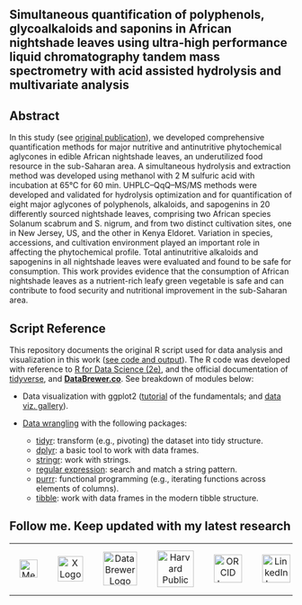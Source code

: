 ## Simultaneous quantification of polyphenols, glycoalkaloids and saponins in African nightshade leaves using ultra-high performance liquid chromatography tandem mass spectrometry with acid assisted hydrolysis and multivariate analysis

## Abstract
In this study (see [original publication](https://www.sciencedirect.com/science/article/abs/pii/S0308814619321752?via%3Dihub)), we developed comprehensive quantification methods for major nutritive and antinutritive phytochemical aglycones in edible African nightshade leaves, an underutilized food resource in the sub-Saharan area. A simultaneous hydrolysis and extraction method was developed using methanol with 2 M sulfuric acid with incubation at 65°C for 60 min. UHPLC–QqQ–MS/MS methods were developed and validated for hydrolysis optimization and for quantification of eight major aglycones of polyphenols, alkaloids, and sapogenins in 20 differently sourced nightshade leaves, comprising two African species Solanum scabrum and S. nigrum, and from two distinct cultivation sites, one in New Jersey, US, and the other in Kenya Eldoret. Variation in species, accessions, and cultivation environment played an important role in affecting the phytochemical profile. Total antinutritive alkaloids and sapogenins in all nightshade leaves were evaluated and found to be safe for consumption. This work provides evidence that the consumption of African nightshade leaves as a nutrient-rich leafy green vegetable is safe and can contribute to food security and nutritional improvement in the sub-Saharan area.

## Script Reference
This repository documents the original R script used for data analysis and visualization in this work ([see code and output](https://yuanbofaith.github.io/NSleaf_PhytochemQqQ/)). The R code was developed with reference to [R for Data Science (2e)](https://r4ds.hadley.nz/), and the official documentation of [tidyverse](https://www.tidyverse.org/), and [**DataBrewer.co**](https://www.databrewer.co/). See breakdown of modules below:

- Data visualization with ggplot2 ([tutorial](https://www.databrewer.co/R/visualization/introduction) of the fundamentals; and [data viz. gallery](https://www.databrewer.co/R/gallery)).

- [Data wrangling](https://www.databrewer.co/R/data-wrangling) with the following packages:
  - [tidyr](https://www.databrewer.co/R/data-wrangling/tidyr/introduction): transform (e.g., pivoting) the dataset into tidy structure.
  - [dplyr](https://www.databrewer.co/R/data-wrangling/dplyr/0-introduction): a basic tool to work with data frames.     
  - [stringr](https://www.databrewer.co/R/data-wrangling/stringr/0-introduction): work with strings. 
  - [regular expression](https://www.databrewer.co/R/data-wrangling/regular-expression/0-introduction): search and match a string pattern.
  - [purrr](https://www.databrewer.co/R/data-wrangling/purrr/introduction): functional programming (e.g., iterating functions across elements of columns).
  - [tibble](https://www.databrewer.co/R/data-wrangling/tibble/introduction): work with data frames in the modern tibble structure.
 
  
## Follow me. Keep updated with my latest research

<table style="border-collapse: collapse; width: 100%; border: 0; border-spacing: 0;">
  <tr>
    <td style="border: none;" align="center">
      <a href="https://medium.com/@yuanbo.faith">
        <img src="https://upload.wikimedia.org/wikipedia/commons/0/0d/Medium_%28website%29_logo.svg" alt="Medium Logo" style="height: 32px; max-width: 100px; margin: 10px;">
      </a>
    </td>
    <td style="border: none;" align="center">
      <a href="https://x.com/yuanbogeneral">
        <img src="https://upload.wikimedia.org/wikipedia/commons/c/ce/X_logo_2023.svg" alt="X Logo" style="height: 45px; max-width: 100px; margin: 10px;">
      </a>
    </td>
    <td style="border: none;" align="center">
      <a href="https://www.databrewer.co/">
        <img src="https://upload.wikimedia.org/wikipedia/commons/4/4c/Logo_of_DataBrewer.co.png" alt="DataBrewer Logo" style="height: 60px; max-width: 100px; margin: 10px;">
      </a>
    </td>
    <td style="border: none;" align="center">
      <a href="https://connects.catalyst.harvard.edu/Profiles/display/Person/193422">
        <img src="https://upload.wikimedia.org/wikipedia/en/1/18/Harvard_shield-Public_Health.png" alt="Harvard Public Health Logo" style="height: 65px; max-width: 100px; margin: 10px;">
      </a>
    </td>
    <td style="border: none;" align="center">
      <a href="https://orcid.org/0000-0003-0222-8095">
        <img src="https://upload.wikimedia.org/wikipedia/commons/0/06/ORCID_iD.svg" alt="ORCID Logo" style="height: 50px; max-width: 100px; margin: 10px;">
      </a>
    </td>
    <td style="border: none;" align="center">
      <a href="https://www.linkedin.com/in/bo-yuan-amazing/">
        <img src="https://upload.wikimedia.org/wikipedia/commons/c/ca/LinkedIn_logo_initials.png" alt="LinkedIn Logo" style="height: 50px; max-width: 100px; margin: 10px;">
      </a>
    </td>
    <td style="border: none;" align="center">
      <a href="https://harvard.academia.edu/BYuan">
        <img src="https://upload.wikimedia.org/wikipedia/commons/a/a0/Academia.edu_logo.svg" alt="Academia Logo" style="height: 25px; max-width: 100px; margin: 10px;">
      </a>
    </td>
  </tr>
</table>
